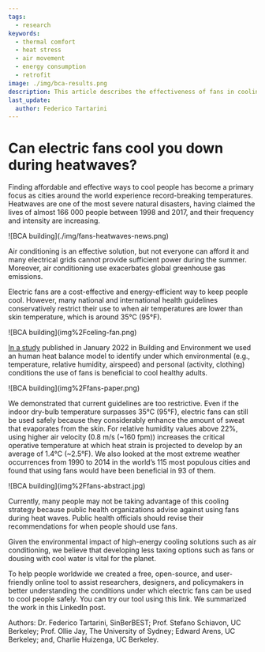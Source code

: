 ```yaml
---
tags:
  - research
keywords: 
  - thermal comfort
  - heat stress
  - air movement
  - energy consumption
  - retrofit
image: ./img/bca-results.png
description: This article describes the effectiveness of fans in cooling you down during an heatwave
last_update:
  author: Federico Tartarini
---
```


# Can electric fans cool you down during heatwaves?

Finding affordable and effective ways to cool people has become a primary focus as cities around the world experience record-breaking temperatures. Heatwaves are one of the most severe natural disasters, having claimed the lives of almost 166 000 people between 1998 and 2017, and their frequency and intensity are increasing.

<div class="img-center" style={{"margin-bottom":"20px"}}> ![BCA building](./img/fans-heatwaves-news.png)</div>

Air conditioning is an effective solution, but not everyone can afford it and many electrical grids cannot provide sufficient power during the summer. Moreover, air conditioning use exacerbates global greenhouse gas emissions.

Electric fans are a cost-effective and energy-efficient way to keep people cool. However, many national and international health guidelines conservatively restrict their use to when air temperatures are lower than skin temperature, which is around 35°C (95°F).

<div class="img-center" style={{"margin-bottom":"20px"}}> ![BCA building](img%2Fceling-fan.png)</div>

[In a study](https://www.sciencedirect.com/science/article/pii/S0360132321008325) published in January 2022 in Building and Environment we used an human heat balance model to identify under which environmental (e.g., temperature, relative humidity, airspeed) and personal (activity, clothing) conditions the use of fans is beneficial to cool healthy adults.

<div class="img-center" style={{"margin-bottom":"20px"}}> ![BCA building](img%2Ffans-paper.png)</div>

We demonstrated that current guidelines are too restrictive. Even if the indoor dry-bulb temperature surpasses 35°C (95°F), electric fans can still be used safely because they considerably enhance the amount of sweat that evaporates from the skin. For relative humidity values above 22%, using higher air velocity (0.8 m/s (~160 fpm)) increases the critical operative temperature at which heat strain is projected to develop by an average of 1.4°C (~2.5°F). We also looked at the most extreme weather occurrences from 1990 to 2014 in the world’s 115 most populous cities and found that using fans would have been beneficial in 93 of them.

<div class="img-center" style={{"margin-bottom":"20px"}}> ![BCA building](img%2Ffans-abstract.jpg)</div>

Currently, many people may not be taking advantage of this cooling strategy because public health organizations advise against using fans during heat waves. Public health officials should revise their recommendations for when people should use fans.

Given the environmental impact of high-energy cooling solutions such as air conditioning, we believe that developing less taxing options such as fans or dousing with cool water is vital for the planet.

To help people worldwide we created a free, open-source, and user-friendly online tool to assist researchers, designers, and policymakers in better understanding the conditions under which electric fans can be used to cool people safely. You can try our tool using this link. We summarized the work in this LinkedIn post.

Authors: Dr. Federico Tartarini, SinBerBEST; Prof. Stefano Schiavon, UC Berkeley; Prof. Ollie Jay, The University of Sydney; Edward Arens, UC Berkeley; and, Charlie Huizenga, UC Berkeley.
